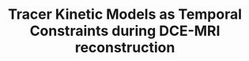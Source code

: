 ---
authors: S.G. Lingala, Y. Guo, <span class="me">Y. Bliesener</span>, Y. Zhu, R.M. Lebel, M. Law, K.S. Nayak
title: Tracer Kinetic Models as Temporal Constraints during DCE-MRI reconstruction
type: journal
venue: Medical Physics
year: 2020
volume: 2020; 47(1):37-51
link: "https://aapm.onlinelibrary.wiley.com/doi/full/10.1002/mp.13885"
award:
---